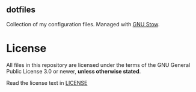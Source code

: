 dotfiles
--------
Collection of my configuration files. Managed with [GNU Stow](https://www.gnu.org/software/stow/).

# License
All files in this repository are licensed under the terms of the GNU General Public License 3.0 or newer, **unless otherwise stated**.

Read the license text in [LICENSE](LICENSE)
